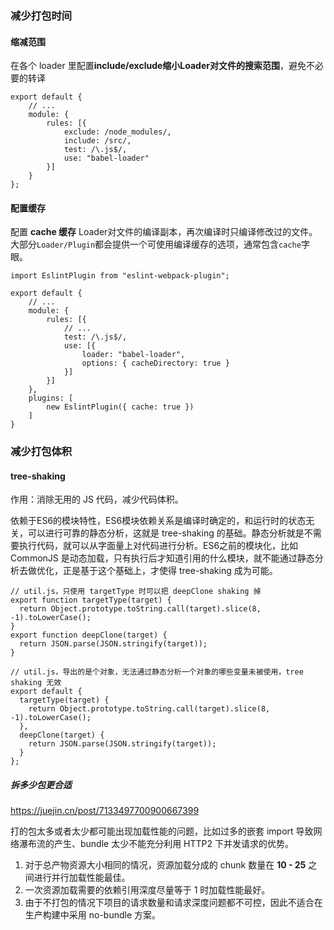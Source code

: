 ### 减少打包时间

#### 缩减范围

在各个 loader 里配置**include/exclude缩小Loader对文件的搜索范围**，避免不必要的转译

```
export default {
    // ...
    module: {
        rules: [{
            exclude: /node_modules/,
            include: /src/,
            test: /\.js$/,
            use: "babel-loader"
        }]
    }
};

```

#### 配置缓存

配置 **cache 缓存** Loader对文件的编译副本，再次编译时只编译修改过的文件。大部分`Loader/Plugin`都会提供一个可使用编译缓存的选项，通常包含`cache`字眼。

```
import EslintPlugin from "eslint-webpack-plugin";

export default {
    // ...
    module: {
        rules: [{
            // ...
            test: /\.js$/,
            use: [{
                loader: "babel-loader",
                options: { cacheDirectory: true }
            }]
        }]
    },
    plugins: [
        new EslintPlugin({ cache: true })
    ]
}
```







### 减少打包体积

#### tree-shaking 

作用：消除无用的 JS 代码，减少代码体积。

依赖于ES6的模块特性，ES6模块依赖关系是编译时确定的，和运行时的状态无关，可以进行可靠的静态分析，这就是 tree-shaking 的基础。静态分析就是不需要执行代码，就可以从字面量上对代码进行分析。ES6之前的模块化，比如 CommonJS 是动态加载，只有执行后才知道引用的什么模块，就不能通过静态分析去做优化，正是基于这个基础上，才使得 tree-shaking 成为可能。

```
// util.js，只使用 targetType 时可以把 deepClone shaking 掉
export function targetType(target) {
  return Object.prototype.toString.call(target).slice(8, -1).toLowerCase();
}
export function deepClone(target) {
  return JSON.parse(JSON.stringify(target));
}

// util.js，导出的是个对象，无法通过静态分析一个对象的哪些变量未被使用，tree shaking 无效
export default {
  targetType(target) {
    return Object.prototype.toString.call(target).slice(8, -1).toLowerCase();
  },
  deepClone(target) {
    return JSON.parse(JSON.stringify(target));
  }
};

```



##### 拆多少包更合适

https://juejin.cn/post/7133497700900667399

打的包太多或者太少都可能出现加载性能的问题，比如过多的嵌套 import 导致网络瀑布流的产生、bundle 太少不能充分利用 HTTP2 下并发请求的优势。

1. 对于总产物资源大小相同的情况，资源加载分成的 chunk 数量在 **10 - 25** 之间进行并行加载性能最佳。
2. 一次资源加载需要的依赖引用深度尽量等于 1 时加载性能最好。
3. 由于不打包的情况下项目的请求数量和请求深度问题都不可控，因此不适合在生产构建中采用 no-bundle 方案。
